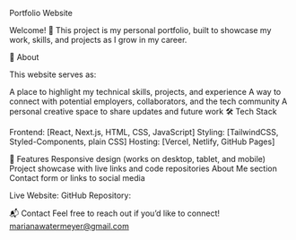 Portfolio Website

Welcome! 👋
This project is my personal portfolio, built to showcase my work, skills, and projects as I grow in my career.

🚀 About

This website serves as:

A place to highlight my technical skills, projects, and experience
A way to connect with potential employers, collaborators, and the tech community
A personal creative space to share updates and future work
🛠 Tech Stack

Frontend: [React, Next.js, HTML, CSS, JavaScript]
Styling: [TailwindCSS, Styled-Components, plain CSS]
Hosting: [Vercel, Netlify, GitHub Pages]


📄 Features
Responsive design (works on desktop, tablet, and mobile)
Project showcase with live links and code repositories
About Me section
Contact form or links to social media

Live Website: 
GitHub Repository: 

📬 Contact
Feel free to reach out if you’d like to connect!
marianawatermeyer@gmail.com